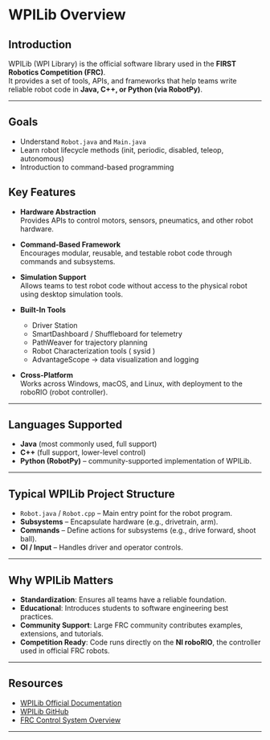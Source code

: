 # WPILib Overview

## Introduction
WPILib (WPI Library) is the official software library used in the **FIRST Robotics Competition (FRC)**.  
It provides a set of tools, APIs, and frameworks that help teams write reliable robot code in **Java, C++, or Python (via RobotPy)**.

---
## Goals
- Understand `Robot.java` and `Main.java`
- Learn robot lifecycle methods (init, periodic, disabled, teleop, autonomous)
- Introduction to command-based programming

## Key Features
- **Hardware Abstraction**  
  Provides APIs to control motors, sensors, pneumatics, and other robot hardware.

- **Command-Based Framework**  
  Encourages modular, reusable, and testable robot code through commands and subsystems.

- **Simulation Support**  
  Allows teams to test robot code without access to the physical robot using desktop simulation tools.

- **Built-In Tools**  
  - Driver Station  
  - SmartDashboard / Shuffleboard for telemetry  
  - PathWeaver for trajectory planning  
  - Robot Characterization tools ( sysid )
  - AdvantageScope -> data visualization and logging

- **Cross-Platform**  
  Works across Windows, macOS, and Linux, with deployment to the roboRIO (robot controller).

---

## Languages Supported
- **Java** (most commonly used, full support)  
- **C++** (full support, lower-level control)  
- **Python (RobotPy)** – community-supported implementation of WPILib.

---

## Typical WPILib Project Structure
- `Robot.java` / `Robot.cpp` – Main entry point for the robot program.  
- **Subsystems** – Encapsulate hardware (e.g., drivetrain, arm).  
- **Commands** – Define actions for subsystems (e.g., drive forward, shoot ball).  
- **OI / Input** – Handles driver and operator controls.

---

## Why WPILib Matters
- **Standardization**: Ensures all teams have a reliable foundation.  
- **Educational**: Introduces students to software engineering best practices.  
- **Community Support**: Large FRC community contributes examples, extensions, and tutorials.  
- **Competition Ready**: Code runs directly on the **NI roboRIO**, the controller used in official FRC robots.

---

## Resources
- [WPILib Official Documentation](https://docs.wpilib.org)  
- [WPILib GitHub](https://github.com/wpilibsuite/allwpilib)  
- [FRC Control System Overview](https://docs.wpilib.org/en/stable/docs/controls-overviews/control-system-hardware.html)

---
